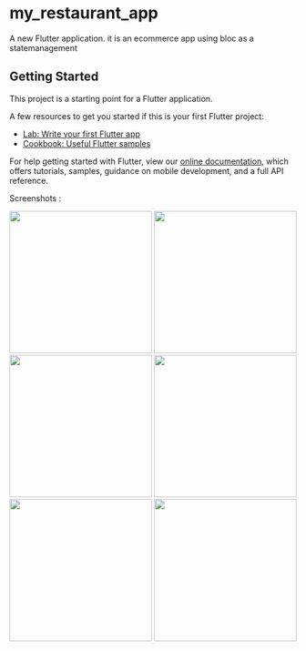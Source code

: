 # my_restaurant_app

A new Flutter application.
it is an ecommerce app using bloc as a statemanagement 
## Getting Started

This project is a starting point for a Flutter application.

A few resources to get you started if this is your first Flutter project:

- [Lab: Write your first Flutter app](https://flutter.dev/docs/get-started/codelab)
- [Cookbook: Useful Flutter samples](https://flutter.dev/docs/cookbook)

For help getting started with Flutter, view our
[online documentation](https://flutter.dev/docs), which offers tutorials,
samples, guidance on mobile development, and a full API reference.

Screenshots :
<p>
  <img src="https://user-images.githubusercontent.com/48344341/160143477-ed16b0eb-c9a3-41f1-8560-7b40a3d9df17.jpgg" width="250",height="200" />
  <img src="https://user-images.githubusercontent.com/48344341/160143487-75ffefc6-92e7-44ee-a107-a21ee2eb92f4.jpg" width="250",height="200" />
  <img src="https://user-images.githubusercontent.com/48344341/160143509-5b31d56b-6df4-4c6a-8c24-3ba6217924a7.jpg" width="250",height="200" />
  <img src="https://user-images.githubusercontent.com/48344341/160143504-02ad0cdf-2516-4445-be15-606d80026e21.jpg"  width="250",height="200" />
  <img src="https://user-images.githubusercontent.com/48344341/160143500-ec59011e-3651-4313-993a-b343590f63dc.jpg"  width="250",height="200" />
  <img src="https://user-images.githubusercontent.com/48344341/160143492-ac8f0655-5a18-463e-acdd-b25f1104a917.jpg"  width="250",height="200" />
</p>
